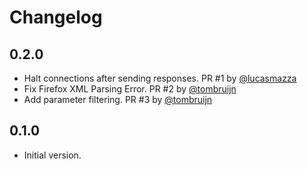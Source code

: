 # Changelog

## 0.2.0

- Halt connections after sending responses. PR #1 by [@lucasmazza](https://github.com/lucasmazza)
- Fix Firefox XML Parsing Error. PR #2 by [@tombruijn](https://github.com/tombruijn)
- Add parameter filtering. PR #3 by [@tombruijn](https://github.com/tombruijn)

## 0.1.0

- Initial version.
